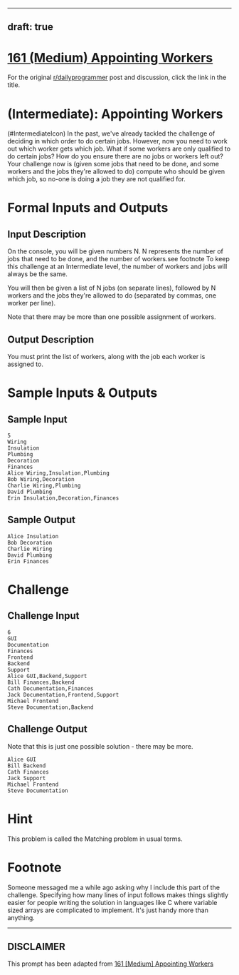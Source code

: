 ---
draft: true
----

# [161 (Medium) Appointing Workers](https://www.reddit.com/r/dailyprogrammer/comments/24ypno/572014_challenge_161_medium_appointing_workers/)

For the original [r/dailyprogrammer](https://www.reddit.com/r/dailyprogrammer/) post and discussion, click the link in the title.

#  (Intermediate): Appointing Workers
(#IntermediateIcon)
In the past, we've already tackled the challenge of deciding in which order to do certain jobs. However, now you need to work out which worker gets which job. What if some workers are only qualified to do certain jobs? How do you ensure there are no jobs or workers left out? Your challenge now is (given some jobs that need to be done, and some workers and the jobs they're allowed to do) compute who should be given which job, so no-one is doing a job they are not qualified for.

# Formal Inputs and Outputs
## Input Description
On the console, you will be given numbers N. N represents the number of jobs that need to be done, and the number of workers.see footnote To keep this challenge at an Intermediate level, the number of workers and jobs will always be the same.

You will then be given a list of N jobs (on separate lines), followed by N workers and the jobs they're allowed to do (separated by commas, one worker per line).

Note that there may be more than one possible assignment of workers.

## Output Description
You must print the list of workers, along with the job each worker is assigned to.

# Sample Inputs & Outputs
## Sample Input

```
5
Wiring
Insulation
Plumbing
Decoration
Finances
Alice Wiring,Insulation,Plumbing
Bob Wiring,Decoration
Charlie Wiring,Plumbing
David Plumbing
Erin Insulation,Decoration,Finances
```
## Sample Output

```
Alice Insulation
Bob Decoration
Charlie Wiring
David Plumbing
Erin Finances
```
# Challenge
## Challenge Input

```
6
GUI
Documentation
Finances
Frontend
Backend
Support
Alice GUI,Backend,Support
Bill Finances,Backend
Cath Documentation,Finances
Jack Documentation,Frontend,Support
Michael Frontend
Steve Documentation,Backend
```
## Challenge Output
Note that this is just one possible solution - there may be more.


```
Alice GUI
Bill Backend
Cath Finances
Jack Support
Michael Frontend
Steve Documentation
```
# Hint
This problem is called the Matching problem in usual terms.

# Footnote
Someone messaged me a while ago asking why I include this part of the challenge. Specifying how many lines of input follows makes things slightly easier for people writing the solution in languages like C where variable sized arrays are complicated to implement. It's just handy more than anything.


----
## **DISCLAIMER**
This prompt has been adapted from [161 [Medium] Appointing Workers](https://www.reddit.com/r/dailyprogrammer/comments/24ypno/572014_challenge_161_medium_appointing_workers/
)
